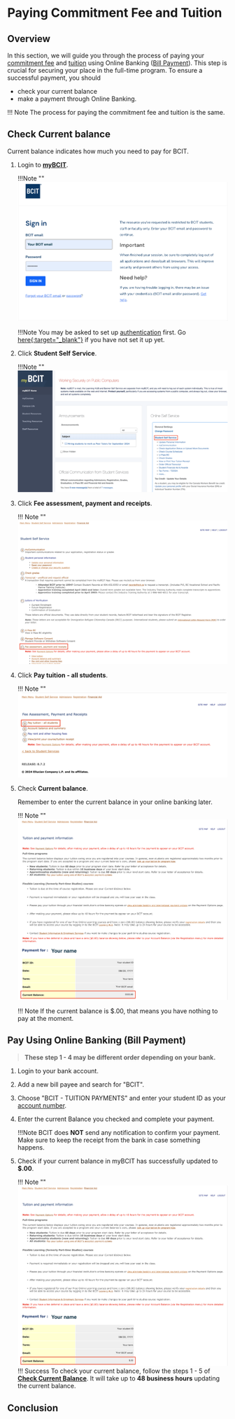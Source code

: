 # **Paying Commitment Fee and Tuition**

## Overview
In this section, we will guide you through the process of paying your [commitment fee](glossary.md/#commitment-fee) and [tuition](glossary.md/#tuition) using Online Banking ([Bill Payment](glossary.md/#bill-payment)). This step is crucial for securing your place in the full-time program. To ensure a successful payment, you should

- check your current balance
- make a payment through Online Banking.

!!! Note
    The process for paying the commitment fee and tuition is the same.

## Check Current balance

Current balance indicates how much you need to pay for BCIT. 

1. Login to **<u>[myBCIT](https://my.bcit.ca/)</u>**.

    !!!Note ""
        ![Image of login page](\Assets\paying-tuition-image\login.png)

    !!!Note
        You may be asked to set up [authentication](glossary.md/#authentication) first. 
        Go <u>[here](https://kb.bcit.ca/student/setting-up-multi-factor-authentication-3416){:target="_blank"}</u> if you have not set it up yet.

2. Click **Student Self Service**.

    !!!Note ""
        ![Image of Student Self Service](\Assets\paying-tuition-image\student-selfservice.png)

3. Click **Fee assessment, payment and receipts**.

    !!! Note ""
        ![Image of Fee assessment, payment, and receipts](\Assets\paying-tuition-image\fee-assessment.png)

4. Click **Pay tuition - all students**.

    !!! Note ""
        ![Image of Pay tuition - all students](\Assets\paying-tuition-image\pay-tuition.png)

5. Check **Current balance**.
    
    Remember to enter the current balance in your online banking later.

    !!! Note ""
        ![Image of Current balance](\Assets\paying-tuition-image\current-balance.png)

    !!! Note
        If the current balance is $.00, that means you have nothing to pay at the moment. 

## Pay Using Online Banking (Bill Payment)

>**These step 1 - 4 may be different order depending on your bank.**

1. Login to your bank account.
2. Add a new bill payee and search for "BCIT".
3. Choose "BCIT - TUITION PAYMENTS" and enter your student ID as your [account number](glossary.md/#account-number).
4. Enter the current Balance you checked and complete your payment.

    <!-- if you do not like the indentation, in stead of tab, putting '>' in front of !!! would be another option -->
    !!!Note
        BCIT does **NOT** send any notification to confirm your payment. Make sure to keep the receipt from the bank in case something happens.

5. Check if your current balance in myBCIT has successfully updated to **$.00**.

    !!! Note ""
        ![Image of Student Self Service](\Assets\paying-tuition-image\current-balance-after.png)
    !!! Success
        To check your current balance, follow the steps 1 - 5 of **[Check Current Balance](#check-current-balance)**. 
        It will take up to **48 business hours** updating the current balance.



## Conclusion
